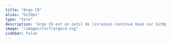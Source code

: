 ```yaml
---
title: "Argo CD"
alias: "GitOps"
type: "Core"
description: "Argo CD est un outil de livraison continue basé sur GitOps et déclaratif pour Kubernetes."
image: "/images/cncf/argocd.svg"
sidebar: false
---
```

